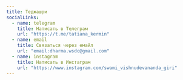 ```yaml
---
title: Теджашри
socialLinks:
  - name: telegram
    title: Написать в Телеграм
    url: "https://t.me/tatiana_kermin"
  - name: email
    title: Связаться через емайл
    url: "email:dharma.wsdc@gmail.com"
  - name: instagram
    title: Написать в Инстаграм
    url: "https://www.instagram.com/swami_vishnudevananda_giri"
---
```

